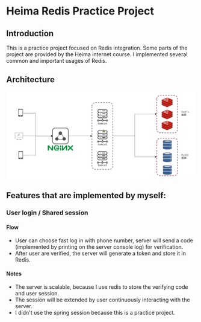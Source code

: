 # Heima Redis Practice Project

## Introduction
This is a practice project focused on Redis integration. 
Some parts of the project are provided by the Heima internet course. 
I implemented several common and important usages of Redis.

## Architecture
![img.png](readme/img.png)

## Features that are implemented by myself:
### User login / Shared session
#### Flow
- User can choose fast log in with phone number, 
server will send a code (implemented by printing on the server console log) for verification.
- After user are verified, the server will generate a token and store it in Redis.
#### Notes
- The server is scalable, because I use redis to store the verifying code and user session.
- The session will be extended by user continuously interacting with the server.
- I didn't use the spring session because this is a practice project.
